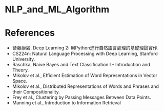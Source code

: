 # NLP_and_ML_Algorithm

# References
- 斎藤康毅, Deep Learning 2: 用Python進行自然語言處理的基礎理論實作.
- CS224n: Natural Language Processing with Deep Learning, Stanford University.
- Raschka, Naive Bayes and Text Classification I - Introduction and Theory.
- Mikolov et al., Efficient Estimation of Word Representations in Vector Space.
- Mikolov et al., Distributed Representations of Words and Phrases and their Compositionality.
- Frey et al., Clustering by Passing Messages Between Data Points.
- Manning et al., Introduction to Information Retrieval
